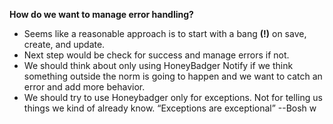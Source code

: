 **How do we want to manage error handling?**
* Seems like a reasonable approach is to start with a bang **(!)** on save, create, and update.
* Next step would be check for success and manage errors if not.
* We should think about only using HoneyBadger Notify if we think something outside the norm is going to happen and we want to catch an error and add more behavior. 
* We should try to use Honeybadger only for exceptions. Not for telling us things we kind of already know. “Exceptions are exceptional” --Bosh 
w
